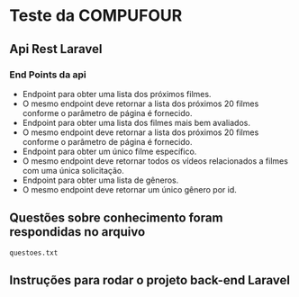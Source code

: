 # Teste da COMPUFOUR

## Api Rest Laravel


### End Points da api
- Endpoint para obter uma lista dos próximos filmes.
- O mesmo endpoint deve retornar a lista dos próximos 20 filmes conforme o parâmetro de página é fornecido.
- Endpoint para obter uma lista dos filmes mais bem avaliados.
- O mesmo endpoint deve retornar a lista dos próximos 20 filmes conforme o parâmetro de página é fornecido.
- Endpoint para obter um único filme específico.
- O mesmo endpoint deve retornar todos os vídeos relacionados a filmes com uma única solicitação.
- Endpoint para obter uma lista de gêneros.
- O mesmo endpoint deve retornar um único gênero por id.

## Questões sobre conhecimento foram respondidas no arquivo

```
questoes.txt
```


## Instruções para rodar o projeto back-end Laravel